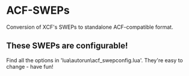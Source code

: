 ACF-SWEPs
=========

Conversion of XCF's SWEPs to standalone ACF-compatible format.

These SWEPs are configurable!
---------
Find all the options in 'lua\autorun\acf_swepconfig.lua'.  They're easy to change - have fun!
